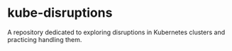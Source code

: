 # kube-disruptions
A repository dedicated to exploring disruptions in Kubernetes clusters and practicing handling them.
